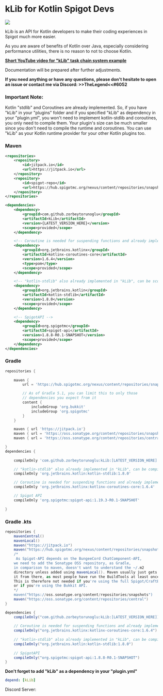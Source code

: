 # kLib for Kotlin Spigot Devs

[![](https://jitpack.io/v/zorbeytorunoglu/kLib.svg)](https://jitpack.io/#zorbeytorunoglu/kLib)

kLib is an API for Kotlin developers to make their coding experiences in Spigot much more easier.

As you are aware of benefits of Kotlin over Java, especially considering performance utilities, there is no reason to not to choose Kotlin. 

__[Short YouTube video for "kLib" task chain system example](https://www.youtube.com/watch?v=_nng2xyOW-g)__

Documentation will be prepared after further adjustments.

__If you need anything or have any questions, please don't hesitate to open an issue or contact me via Discord: >>TheLegend<<#6052__

### Important Note:
Kotlin "stdlib" and Coroutines are already implemented. So, if you have "kLib" in your "plugins" folder and if you specified "kLib" as dependency in your "plugin.yml", you won't need to implement kotlin-stdlib and coroutines, you only need to compile them. Your plugin's size can be much smaller since you don't need to compile the runtime and coroutines. You can use "kLib" as your Kotlin runtime provider for your other Kotlin plugins too.

### Maven

```xml
<repositories>
    <repository>
        <id>jitpack.io</id>
        <url>https://jitpack.io</url>
    </repository>
    <repository>
        <id>spigot-repo</id>
        <url>https://hub.spigotmc.org/nexus/content/repositories/snapshots/</url>
    </repository>
</repositories>

<dependencies>
    <dependency>
        <groupId>com.github.zorbeytorunoglu</groupId>
        <artifactId>kLib</artifactId>
        <version>{LATEST_VERSION_HERE}</version>
        <scope>provided</scope>
    </dependency>

    <!-- Coroutine is needed for suspending functions and already implemented in "kLib", scope can be "provided" -->
    <dependency>
        <groupId>org.jetbrains.kotlinx</groupId>
        <artifactId>kotlinx-coroutines-core</artifactId>
        <version>1.6.4</version>
        <type>pom</type>
        <scope>provided</scope>
    </dependency>

    <!-- "kotlin-stdlib" also already implemented in "kLib", can be scoped as "provided" -->
    <dependency>
        <groupId>org.jetbrains.kotlin</groupId>
        <artifactId>kotlin-stdlib</artifactId>
        <version>1.8.0</version>
        <scope>provided</scope>
    </dependency>

    <!-- SpigotAPI -->
    <dependency>
        <groupId>org.spigotmc</groupId>
        <artifactId>spigot-api</artifactId>
        <version>1.8.8-R0.1-SNAPSHOT</version>
        <scope>provided</scope>
    </dependency>
</dependencies>
```

### Gradle

```groovy
repositories {
    
    maven {
        url = 'https://hub.spigotmc.org/nexus/content/repositories/snapshots/'

        // As of Gradle 5.1, you can limit this to only those
        // dependencies you expect from it
        content {
            includeGroup 'org.bukkit'
            includeGroup 'org.spigotmc'
        }
    }

    maven { url 'https://jitpack.io'}
    maven { url = 'https://oss.sonatype.org/content/repositories/snapshots' }
    maven { url = 'https://oss.sonatype.org/content/repositories/central' }

}
dependencies {
    
    compileOnly 'com.github.zorbeytorunoglu:kLib:[LATEST_VERSION_HERE]'

    // "kotlin-stdlib" also already implemented in "kLib", can be compiled only
    compileOnly 'org.jetbrains.kotlin:kotlin-stdlib:1.8.0'

    // Coroutine is needed for suspending functions and already implemented in "kLib", can be compiled only
    compileOnly 'org.jetbrains.kotlinx:kotlinx-coroutines-core:1.6.4'

    // Spigot API
    compileOnly 'org.spigotmc:spigot-api:1.19.3-R0.1-SNAPSHOT'
    
}
```

### Gradle .kts

```groovy
repositories {
    mavenCentral()
    mavenLocal()
    maven("https://jitpack.io")
    maven("https://hub.spigotmc.org/nexus/content/repositories/snapshots/")
    /*
     As Spigot-API depends on the BungeeCord ChatComponent-API,
    we need to add the Sonatype OSS repository, as Gradle,
    in comparison to maven, doesn't want to understand the ~/.m2
    directory unless added using mavenLocal(). Maven usually just gets
    it from there, as most people have run the BuildTools at least once.
    This is therefore not needed if you're using the full Spigot/CraftBukkit,
    or if you're using the Bukkit API.
    */
    maven("https://oss.sonatype.org/content/repositories/snapshots")
    maven("https://oss.sonatype.org/content/repositories/central")
}

dependencies {
    compileOnly("com.github.zorbeytorunoglu:kLib:[LATEST_VERSION_HERE]]")
    
    // Coroutine is needed for suspending functions and already implemented in "kLib", can be compiled only
    compileOnly("org.jetbrains.kotlinx:kotlinx-coroutines-core:1.6.4")
    
    // "kotlin-stdlib" also already implemented in "kLib", can be compiled only
    compileOnly("org.jetbrains.kotlin:kotlin-stdlib:1.8.0")
    
    // SpigotAPI
    compileOnly("org.spigotmc:spigot-api:1.8.8-R0.1-SNAPSHOT")
}
```

__Don't forget to add "kLib" as a dependency in your "plugin.yml"__
```yaml
depend: [kLib]
```

Discord Server: 